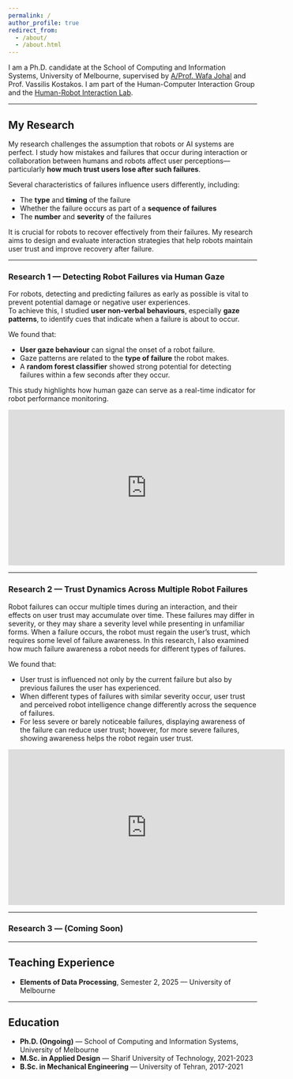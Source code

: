 ```yaml
---
permalink: /
author_profile: true
redirect_from: 
  - /about/
  - /about.html
---
```


I am a Ph.D. candidate at the School of Computing and Information Systems, University of Melbourne, supervised by [A/Prof. Wafa Johal](https://wafa.johal.org/) and Prof. Vassilis Kostakos. I am part of the Human-Computer Interaction Group and the [Human-Robot Interaction Lab](https://chri-lab.github.io/).


---

## My Research

My research challenges the assumption that robots or AI systems are perfect. I study how mistakes and failures that occur during interaction or collaboration between humans and robots affect user perceptions—particularly **how much trust users lose after such failures**.  

Several characteristics of failures influence users differently, including:
- The **type** and **timing** of the failure
- Whether the failure occurs as part of a **sequence of failures**
- The **number** and **severity** of the failures

It is crucial for robots to recover effectively from their failures. My research aims to design and evaluate interaction strategies that help robots maintain user trust and improve recovery after failure.

---

### Research 1 — Detecting Robot Failures via Human Gaze

For robots, detecting and predicting failures as early as possible is vital to prevent potential damage or negative user experiences.  
To achieve this, I studied **user non-verbal behaviours**, especially **gaze patterns**, to identify cues that indicate when a failure is about to occur.  

We found that:
- **User gaze behaviour** can signal the onset of a robot failure.
- Gaze patterns are related to the **type of failure** the robot makes.
- A **random forest classifier** showed strong potential for detecting failures within a few seconds after they occur.

This study highlights how human gaze can serve as a real-time indicator for robot performance monitoring.

<div class="video-embed">
  <iframe width="560" height="315" src="https://www.youtube.com/embed/wHYsmDMllyY" title="Research video placeholder" frameborder="0" allow="accelerometer; autoplay; clipboard-write; encrypted-media; gyroscope; picture-in-picture; web-share" allowfullscreen></iframe>
</div>

---

### Research 2 — Trust Dynamics Across Multiple Robot Failures

Robot failures can occur multiple times during an interaction, and their effects on user trust may accumulate over time. These failures may differ in severity, or they may share a severity level while presenting in unfamiliar forms. When a failure occurs, the robot must regain the user’s trust, which requires some level of failure awareness. In this research, I also examined how much failure awareness a robot needs for different types of failures.

We found that:
- User trust is influenced not only by the current failure but also by previous failures the user has experienced.
- When different types of failures with similar severity occur, user trust and perceived robot intelligence change differently across the sequence of failures.
- For less severe or barely noticeable failures, displaying awareness of the failure can reduce user trust; however, for more severe failures, showing awareness helps the robot regain user trust.

<div class="video-embed">
  <iframe width="560" height="315" src="https://www.youtube.com/embed/4mW9Y5JS5RM" title="Research video placeholder" frameborder="0" allow="accelerometer; autoplay; clipboard-write; encrypted-media; gyroscope; picture-in-picture; web-share" allowfullscreen></iframe>
</div>


---

### Research 3 — (Coming Soon)

---

## Teaching Experience

- **Elements of Data Processing**, Semester 2, 2025 — University of Melbourne  

---

## Education

- **Ph.D. (Ongoing)** — School of Computing and Information Systems, University of Melbourne  
- **M.Sc. in Applied Design** — Sharif University of Technology, 2021-2023
- **B.Sc. in Mechanical Engineering** — University of Tehran, 2017-2021
